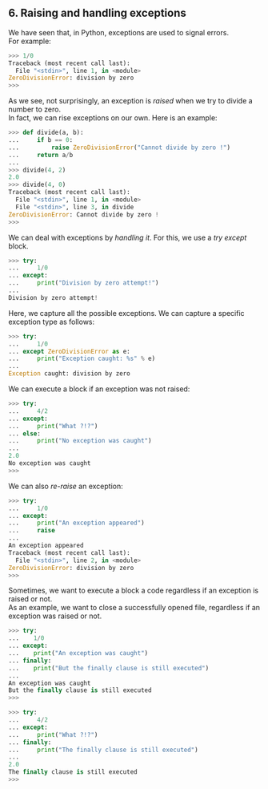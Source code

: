 ## 6. Raising and handling exceptions
We have seen that, in Python, exceptions are used to signal errors.  
For example:

```python
>>> 1/0
Traceback (most recent call last):
  File "<stdin>", line 1, in <module>
ZeroDivisionError: division by zero
>>>
```

As we see, not surprisingly, an exception is _raised_ when we try to divide a number to zero.  
In fact, we can rise exceptions on our own. Here is an example:  

```python
>>> def divide(a, b):
...     if b == 0:
...         raise ZeroDivisionError("Cannot divide by zero !")
...     return a/b
...
>>> divide(4, 2)
2.0
>>> divide(4, 0)
Traceback (most recent call last):
  File "<stdin>", line 1, in <module>
  File "<stdin>", line 3, in divide
ZeroDivisionError: Cannot divide by zero !
>>>
```

We can deal with exceptions by _handling it_. For this, we use a _try except_ block.  

```python
>>> try:
...     1/0
... except:
...     print("Division by zero attempt!")
...
Division by zero attempt!
```

Here, we capture all the possible exceptions. We can capture a specific exception type as follows:  
 
```python
>>> try:
...     1/0
... except ZeroDivisionError as e:
...     print("Exception caught: %s" % e)
...
Exception caught: division by zero
```

We can execute a block if an exception was not raised:

```python
>>> try:
...     4/2
... except:
...     print("What ?!?")
... else:
...     print("No exception was caught")
...
2.0
No exception was caught
>>>
```

We can also _re-raise_ an exception:

```python
>>> try:
...     1/0
... except:
...     print("An exception appeared")
...     raise
...
An exception appeared
Traceback (most recent call last):
  File "<stdin>", line 2, in <module>
ZeroDivisionError: division by zero
>>>
```

Sometimes, we want to execute a block a code regardless if an exception is raised or not.  
As an example, we want to close a successfully opened file, regardless if an exception was raised or not.  

```python
>>> try:
...    1/0
... except:
...    print("An exception was caught")
... finally:
...    print("But the finally clause is still executed")
...
An exception was caught
But the finally clause is still executed
>>>
```

```python
>>> try:
...     4/2
... except:
...     print("What ?!?")
... finally:
...     print("The finally clause is still executed")
...
2.0
The finally clause is still executed
>>>
```
